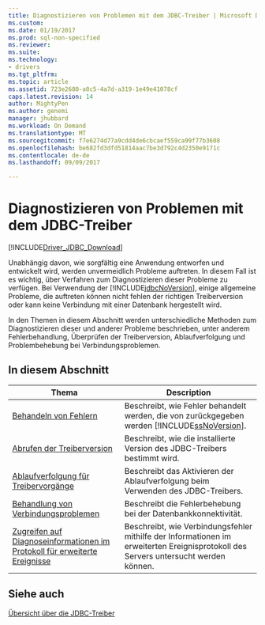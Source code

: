 ```yaml
---
title: Diagnostizieren von Problemen mit dem JDBC-Treiber | Microsoft Docs
ms.custom: 
ms.date: 01/19/2017
ms.prod: sql-non-specified
ms.reviewer: 
ms.suite: 
ms.technology:
- drivers
ms.tgt_pltfrm: 
ms.topic: article
ms.assetid: 723e2680-a0c5-4a7d-a319-1e49e41078cf
caps.latest.revision: 14
author: MightyPen
ms.author: genemi
manager: jhubbard
ms.workload: On Demand
ms.translationtype: MT
ms.sourcegitcommit: f7e6274d77a9cdd4de6cbcaef559ca99f77b3608
ms.openlocfilehash: be682fd3dfd51814aac7be3d792c4d2350e9171c
ms.contentlocale: de-de
ms.lasthandoff: 09/09/2017

---
```

# <a name="diagnosing-problems-with-the-jdbc-driver"></a>Diagnostizieren von Problemen mit dem JDBC-Treiber
[!INCLUDE[Driver_JDBC_Download](../../includes/driver_jdbc_download.md)]

  Unabhängig davon, wie sorgfältig eine Anwendung entworfen und entwickelt wird, werden unvermeidlich Probleme auftreten. In diesem Fall ist es wichtig, über Verfahren zum Diagnostizieren dieser Probleme zu verfügen. Bei Verwendung der [!INCLUDE[jdbcNoVersion](../../includes/jdbcnoversion_md.md)], einige allgemeine Probleme, die auftreten können nicht fehlen der richtigen Treiberversion oder kann keine Verbindung mit einer Datenbank hergestellt wird.  
  
 In den Themen in diesem Abschnitt werden unterschiedliche Methoden zum Diagnostizieren dieser und anderer Probleme beschrieben, unter anderem Fehlerbehandlung, Überprüfen der Treiberversion, Ablaufverfolgung und Problembehebung bei Verbindungsproblemen.  
  
## <a name="in-this-section"></a>In diesem Abschnitt  
  
|Thema|Description|  
|-----------|-----------------|  
|[Behandeln von Fehlern](../../connect/jdbc/handling-errors.md)|Beschreibt, wie Fehler behandelt werden, die von zurückgegeben werden [!INCLUDE[ssNoVersion](../../includes/ssnoversion_md.md)].|  
|[Abrufen der Treiberversion](../../connect/jdbc/getting-the-driver-version.md)|Beschreibt, wie die installierte Version des JDBC-Treibers bestimmt wird.|  
|[Ablaufverfolgung für Treibervorgänge](../../connect/jdbc/tracing-driver-operation.md)|Beschreibt das Aktivieren der Ablaufverfolgung beim Verwenden des JDBC-Treibers.|  
|[Behandlung von Verbindungsproblemen](../../connect/jdbc/troubleshooting-connectivity.md)|Beschreibt die Fehlerbehebung bei der Datenbankkonnektivität.|  
|[Zugreifen auf Diagnoseinformationen im Protokoll für erweiterte Ereignisse](../../connect/jdbc/accessing-diagnostic-information-in-the-extended-events-log.md)|Beschreibt, wie Verbindungsfehler mithilfe der Informationen im erweiterten Ereignisprotokoll des Servers untersucht werden können.|  
  
## <a name="see-also"></a>Siehe auch  
 [Übersicht über die JDBC-Treiber](../../connect/jdbc/overview-of-the-jdbc-driver.md)  
  
  

